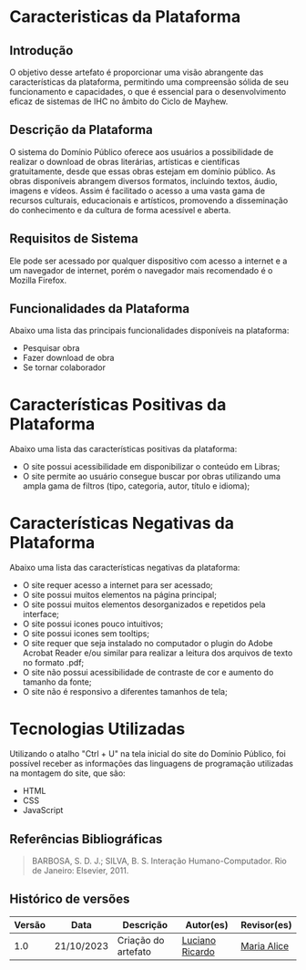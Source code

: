 # Caracteristicas da Plataforma



## Introdução

O objetivo desse artefato é proporcionar uma visão abrangente das características da plataforma, permitindo uma compreensão sólida de seu funcionamento e capacidades, o que é essencial para o desenvolvimento eficaz de sistemas de IHC no âmbito do Ciclo de Mayhew.



## Descrição da Plataforma

O sistema do Domínio Público oferece aos usuários a possibilidade de realizar o download de obras literárias, artísticas e científicas gratuitamente, desde que essas obras estejam em domínio público. As obras disponíveis abrangem diversos formatos, incluindo textos, áudio, imagens e vídeos. Assim é facilitado o acesso a uma vasta gama de recursos culturais, educacionais e artísticos, promovendo a disseminação do conhecimento e da cultura de forma acessível e aberta.


## Requisitos de Sistema

Ele pode ser acessado por qualquer dispositivo com acesso a internet e a um navegador de internet, porém o navegador mais recomendado é o Mozilla Firefox.



## Funcionalidades da Plataforma

Abaixo uma lista das principais funcionalidades disponíveis na plataforma:

- Pesquisar obra
- Fazer download de obra
- Se tornar colaborador



# Características Positivas da Plataforma

Abaixo uma lista das características positivas da plataforma:

- O site possui acessibilidade em disponibilizar o conteúdo em Libras;
- O site permite ao usuário consegue buscar por obras utilizando uma ampla gama de filtros (tipo, categoria, autor, título e idioma);



# Características Negativas da Plataforma

Abaixo uma lista das características negativas da plataforma:

- O site requer acesso a internet para ser acessado;
- O site possui muitos elementos na página principal;
- O site possui muitos elementos desorganizados e repetidos pela interface;
- O site possui icones pouco intuitivos;
- O site possui icones sem tooltips;
- O site requer que seja instalado no computador o plugin do Adobe Acrobat Reader e/ou similar para realizar a leitura dos arquivos de texto no formato .pdf;
- O site não possui acessibilidade de contraste de cor e aumento do tamanho da fonte;
- O site não é responsivo a diferentes tamanhos de tela;


# Tecnologias Utilizadas

Utilizando o atalho "Ctrl + U" na tela inicial do site do Domínio Público, foi possível receber as informações das linguagens de programação utilizadas na montagem do site, que são:

- HTML
- CSS
- JavaScript



## Referências Bibliográficas
> BARBOSA, S. D. J.; SILVA, B. S. Interação Humano-Computador. Rio de Janeiro: Elsevier, 2011.



## Histórico de versões

| Versão | Data       | Descrição           | Autor(es)                                       | Revisor(es)                               |
| ------ | ---------- | ------------------- | ----------------------------------------------- | ----------------------------------------- |
| 1.0    | 21/10/2023 | Criação do artefato | [Luciano Ricardo](https://github.com/l-ricardo) | [Maria Alice](https://github.com/Maliz30) |